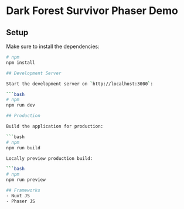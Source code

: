 # Dark Forest Survivor Phaser Demo

## Setup

Make sure to install the dependencies:

```bash
# npm
npm install

## Development Server

Start the development server on `http://localhost:3000`:

```bash
# npm
npm run dev

## Production

Build the application for production:

```bash
# npm
npm run build

Locally preview production build:

```bash
# npm
npm run preview

## Frameworks
- Nuxt JS
- Phaser JS
